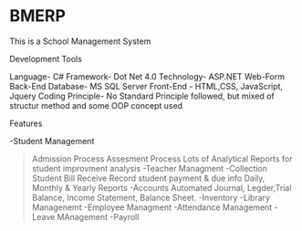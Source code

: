 # BMERP
This is a School Management System

Development Tools

Language- C#
Framework- Dot Net 4.0
Technology- ASP.NET Web-Form
Back-End Database- MS SQL Server
Front-End - HTML,CSS, JavaScript, Jquery
Coding Principle- No Standard Principle followed, but mixed of structur method and some OOP concept used

Features

-Student Management
 >Admission Process
 >Assesment Process
 >Lots of Analytical Reports for student improvment analysis
-Teacher Managment
-Collection
 >Student Bill Receive
 >Record student payment & due info
 >Daily, Monthly & Yearly Reports
-Accounts
 >Automated Journal, Legder,Trial Balance, Income Statement, Balance Sheet.
-Inventory
-Library Managenemt
-Employee Managment
-Attendance Management
-Leave MAnagement
-Payroll
